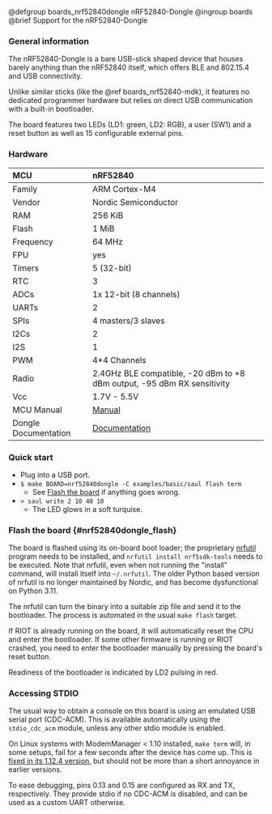 @defgroup    boards_nrf52840dongle nRF52840-Dongle
@ingroup     boards
@brief       Support for the nRF52840-Dongle

### General information

The nRF52840-Dongle is a bare USB-stick shaped device that houses barely
anything than the nRF52840 itself, which offers BLE and 802.15.4 and USB
connectivity.

Unlike similar sticks (like the @ref boards_nrf52840-mdk), it features no
dedicated programmer hardware but relies on direct USB communication with a
built-in bootloader.

The board features two LEDs (LD1: green, LD2: RGB), a user (SW1) and a
reset button as well as 15 configurable external pins.

### Hardware

| MCU                   | nRF52840                                                                                                          |
|:--------------------- |:------------------------------------------------------------------------------------------------------------------|
| Family                | ARM Cortex-M4                                                                                                     |
| Vendor                | Nordic Semiconductor                                                                                              |
| RAM                   | 256 KiB                                                                                                           |
| Flash                 | 1 MiB                                                                                                             |
| Frequency             | 64 MHz                                                                                                            |
| FPU                   | yes                                                                                                               |
| Timers                | 5 (32-bit)                                                                                                        |
| RTC                   | 3                                                                                                                 |
| ADCs                  | 1x 12-bit (8 channels)                                                                                            |
| UARTs                 | 2                                                                                                                 |
| SPIs                  | 4 masters/3 slaves                                                                                                |
| I2Cs                  | 2                                                                                                                 |
| I2S                   | 1                                                                                                                 |
| PWM                   | 4*4 Channels                                                                                                      |
| Radio                 | 2.4GHz BLE compatible, -20 dBm to +8 dBm output, -95 dBm RX sensitivity                                           |
| Vcc                   | 1.7V - 5.5V                                                                                                       |
| MCU Manual            | [Manual](https://docs-be.nordicsemi.com/bundle/ps_nrf52840/attach/nRF52840_PS_v1.11.pdf)                          |
| Dongle Documentation  | [Documentation](https://docs.nordicsemi.com/bundle/ug_nrf52840_dongle/page/UG/nrf52840_Dongle/intro.html)         |

### Quick start

- Plug into a USB port.
- `$ make BOARD=nrf52840dongle -C examples/basic/saul flash term`
  - See [Flash the board](#nrf52840dongle_flash) if anything goes wrong.
- `> saul write 2 10 40 10`
  - The LED glows in a soft turquise.

### Flash the board {#nrf52840dongle_flash}

The board is flashed using its on-board boot loader; the proprietary
[nrfutil](https://www.nordicsemi.com/Products/Development-tools/nRF-Util) program needs to
be installed, and `nrfutil install nrf5sdk-tools` needs to be executed. Note
that nrfutil, even when not running the "install" command, will install itself
into `~/.nrfutil`. The older Python based version of nrfutil is no longer
maintained by Nordic, and has become dysfunctional on Python 3.11.

The nrfutil can turn the binary into a suitable zip file and send it to the
bootloader. The process is automated in the usual `make flash` target.

If RIOT is already running on the board, it will automatically reset the CPU and enter
the bootloader.
If some other firmware is running or RIOT crashed, you need to enter the bootloader
manually by pressing the board's reset button.

Readiness of the bootloader is indicated by LD2 pulsing in red.

### Accessing STDIO

The usual way to obtain a console on this board is using an emulated USB serial port (CDC-ACM).
This is available automatically using the `stdio_cdc_acm` module,
unless any other stdio module is enabled.

On Linux systems with ModemManager < 1.10 installed,
`make term` will, in some setups, fail for a few seconds after the device has come up.
This is [fixed in its 1.12.4 version](https://gitlab.freedesktop.org/mobile-broadband/ModemManager/issues/164),
but should not be more than a short annoyance in earlier versions.

To ease debugging,
pins 0.13 and 0.15 are configured as RX and TX, respectively.
They provide stdio if no CDC-ACM is disabled,
and can be used as a custom UART otherwise.
